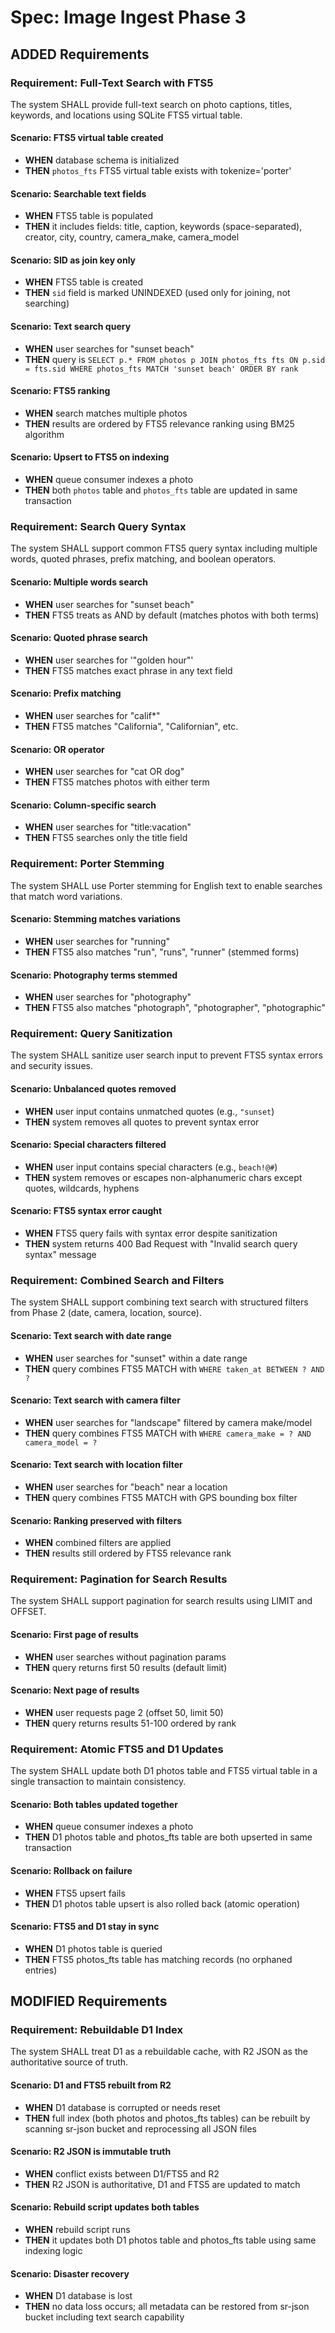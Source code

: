 # Spec: Image Ingest Phase 3

## ADDED Requirements

### Requirement: Full-Text Search with FTS5
The system SHALL provide full-text search on photo captions, titles, keywords, and locations using SQLite FTS5 virtual table.

#### Scenario: FTS5 virtual table created
- **WHEN** database schema is initialized
- **THEN** `photos_fts` FTS5 virtual table exists with tokenize='porter'

#### Scenario: Searchable text fields
- **WHEN** FTS5 table is populated
- **THEN** it includes fields: title, caption, keywords (space-separated), creator, city, country, camera_make, camera_model

#### Scenario: SID as join key only
- **WHEN** FTS5 table is created
- **THEN** `sid` field is marked UNINDEXED (used only for joining, not searching)

#### Scenario: Text search query
- **WHEN** user searches for "sunset beach"
- **THEN** query is `SELECT p.* FROM photos p JOIN photos_fts fts ON p.sid = fts.sid WHERE photos_fts MATCH 'sunset beach' ORDER BY rank`

#### Scenario: FTS5 ranking
- **WHEN** search matches multiple photos
- **THEN** results are ordered by FTS5 relevance ranking using BM25 algorithm

#### Scenario: Upsert to FTS5 on indexing
- **WHEN** queue consumer indexes a photo
- **THEN** both `photos` table and `photos_fts` table are updated in same transaction

### Requirement: Search Query Syntax
The system SHALL support common FTS5 query syntax including multiple words, quoted phrases, prefix matching, and boolean operators.

#### Scenario: Multiple words search
- **WHEN** user searches for "sunset beach"
- **THEN** FTS5 treats as AND by default (matches photos with both terms)

#### Scenario: Quoted phrase search
- **WHEN** user searches for '"golden hour"'
- **THEN** FTS5 matches exact phrase in any text field

#### Scenario: Prefix matching
- **WHEN** user searches for "calif*"
- **THEN** FTS5 matches "California", "Californian", etc.

#### Scenario: OR operator
- **WHEN** user searches for "cat OR dog"
- **THEN** FTS5 matches photos with either term

#### Scenario: Column-specific search
- **WHEN** user searches for "title:vacation"
- **THEN** FTS5 searches only the title field

### Requirement: Porter Stemming
The system SHALL use Porter stemming for English text to enable searches that match word variations.

#### Scenario: Stemming matches variations
- **WHEN** user searches for "running"
- **THEN** FTS5 also matches "run", "runs", "runner" (stemmed forms)

#### Scenario: Photography terms stemmed
- **WHEN** user searches for "photography"
- **THEN** FTS5 also matches "photograph", "photographer", "photographic"

### Requirement: Query Sanitization
The system SHALL sanitize user search input to prevent FTS5 syntax errors and security issues.

#### Scenario: Unbalanced quotes removed
- **WHEN** user input contains unmatched quotes (e.g., `"sunset`)
- **THEN** system removes all quotes to prevent syntax error

#### Scenario: Special characters filtered
- **WHEN** user input contains special characters (e.g., `beach!@#`)
- **THEN** system removes or escapes non-alphanumeric chars except quotes, wildcards, hyphens

#### Scenario: FTS5 syntax error caught
- **WHEN** FTS5 query fails with syntax error despite sanitization
- **THEN** system returns 400 Bad Request with "Invalid search query syntax" message

### Requirement: Combined Search and Filters
The system SHALL support combining text search with structured filters from Phase 2 (date, camera, location, source).

#### Scenario: Text search with date range
- **WHEN** user searches for "sunset" within a date range
- **THEN** query combines FTS5 MATCH with `WHERE taken_at BETWEEN ? AND ?`

#### Scenario: Text search with camera filter
- **WHEN** user searches for "landscape" filtered by camera make/model
- **THEN** query combines FTS5 MATCH with `WHERE camera_make = ? AND camera_model = ?`

#### Scenario: Text search with location filter
- **WHEN** user searches for "beach" near a location
- **THEN** query combines FTS5 MATCH with GPS bounding box filter

#### Scenario: Ranking preserved with filters
- **WHEN** combined filters are applied
- **THEN** results still ordered by FTS5 relevance rank

### Requirement: Pagination for Search Results
The system SHALL support pagination for search results using LIMIT and OFFSET.

#### Scenario: First page of results
- **WHEN** user searches without pagination params
- **THEN** query returns first 50 results (default limit)

#### Scenario: Next page of results
- **WHEN** user requests page 2 (offset 50, limit 50)
- **THEN** query returns results 51-100 ordered by rank

### Requirement: Atomic FTS5 and D1 Updates
The system SHALL update both D1 photos table and FTS5 virtual table in a single transaction to maintain consistency.

#### Scenario: Both tables updated together
- **WHEN** queue consumer indexes a photo
- **THEN** D1 photos table and photos_fts table are both upserted in same transaction

#### Scenario: Rollback on failure
- **WHEN** FTS5 upsert fails
- **THEN** D1 photos table upsert is also rolled back (atomic operation)

#### Scenario: FTS5 and D1 stay in sync
- **WHEN** D1 photos table is queried
- **THEN** FTS5 photos_fts table has matching records (no orphaned entries)

## MODIFIED Requirements

### Requirement: Rebuildable D1 Index
The system SHALL treat D1 as a rebuildable cache, with R2 JSON as the authoritative source of truth.

#### Scenario: D1 and FTS5 rebuilt from R2
- **WHEN** D1 database is corrupted or needs reset
- **THEN** full index (both photos and photos_fts tables) can be rebuilt by scanning sr-json bucket and reprocessing all JSON files

#### Scenario: R2 JSON is immutable truth
- **WHEN** conflict exists between D1/FTS5 and R2
- **THEN** R2 JSON is authoritative, D1 and FTS5 are updated to match

#### Scenario: Rebuild script updates both tables
- **WHEN** rebuild script runs
- **THEN** it updates both D1 photos table and photos_fts table using same indexing logic

#### Scenario: Disaster recovery
- **WHEN** D1 database is lost
- **THEN** no data loss occurs; all metadata can be restored from sr-json bucket including text search capability
